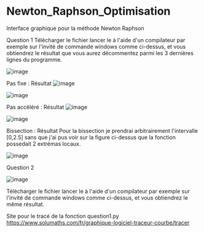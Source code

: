 # Newton_Raphson_Optimisation
Interface graphique pour la méthode Newton Raphson





























Question 1
Télécharger le fichier lancer le à l'aide d'un compilateur par exemple sur l'invité de commande windows comme ci-dessus, et vous obtiendrez le résultat que vous aurez décommentez parmi les 3 dernières lignes du programme.



![image](https://user-images.githubusercontent.com/64131206/150562123-92bbf03e-f6ff-4039-a168-221e33d9f489.png)

Pas fixe : Résultat
![image](https://user-images.githubusercontent.com/64131206/150573664-3d013756-05a0-48c5-9053-63863e3bb94d.png)

![image](https://user-images.githubusercontent.com/64131206/150573742-5fdf07dd-349a-4430-96d8-1822d5a0e058.png)


Pas accéléré : Résultat
![image](https://user-images.githubusercontent.com/64131206/150573479-80b90dd0-bdd9-4093-80ed-822372e1a5cc.png)

![image](https://user-images.githubusercontent.com/64131206/150573609-085fdf7e-0cd0-444e-8586-a5d0ac0c562c.png)


Bissection : Résultat
Pour la bissection je prendrai arbitrairement l'intervalle [0,2.5] sans que j'ai pus voir sur la figure ci-dessus que la fonction possedait 2 extrémas locaux.

![image](https://user-images.githubusercontent.com/64131206/150573361-2340d96e-25f9-43a6-8465-5d2e1178c226.png)





Question 2

![image](https://user-images.githubusercontent.com/64131206/150562440-2e280037-dbbd-44e3-837a-b1b0b8daf542.png)

Télécharger le fichier lancer le à l'aide d'un compilateur par exemple sur l'invité de commande windows comme ci-dessus, et vous obtiendrez le même résultat.










Site pour le tracé de la fonction question1.py 
https://www.solumaths.com/fr/graphique-logiciel-traceur-courbe/tracer
